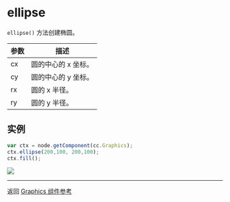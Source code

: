 # ellipse

`ellipse()` 方法创建椭圆。

| 参数 |   描述
| -------------- | ----------- |
|cx | 圆的中心的 x 坐标。
|cy | 圆的中心的 y 坐标。
|rx | 圆的 x 半径。
|ry | 圆的 y 半径。

## 实例

```javascript
var ctx = node.getComponent(cc.Graphics);
ctx.ellipse(200,100, 200,100);
ctx.fill();
```

<a href="graphics/ellipse.png"><img src="graphics/ellipse.png"></a>

<hr>

返回 [Graphics 组件参考](../../components/graphics.md)
